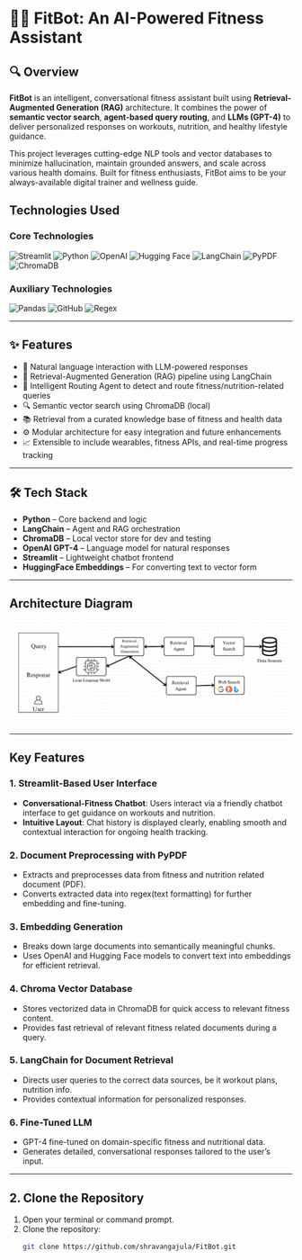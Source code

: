 # 🏋️‍♂️ FitBot: An AI-Powered Fitness Assistant

## 🔍 Overview

**FitBot** is an intelligent, conversational fitness assistant built using **Retrieval-Augmented Generation (RAG)** architecture. It combines the power of **semantic vector search**, **agent-based query routing**, and **LLMs (GPT-4)** to deliver personalized responses on workouts, nutrition, and healthy lifestyle guidance.

This project leverages cutting-edge NLP tools and vector databases to minimize hallucination, maintain grounded answers, and scale across various health domains. Built for fitness enthusiasts, FitBot aims to be your always-available digital trainer and wellness guide.

## **Technologies Used**

### Core Technologies
![Streamlit](https://img.shields.io/badge/Streamlit-FF4B4B?style=for-the-badge&logo=Streamlit&logoColor=white)
![Python](https://img.shields.io/badge/Python-3776AB?style=for-the-badge&logo=Python&logoColor=white)
![OpenAI](https://img.shields.io/badge/OpenAI-412991?style=for-the-badge&logo=openai&logoColor=white)
![Hugging Face](https://img.shields.io/badge/HuggingFace-005BFF?style=for-the-badge&logoColor=white)
![LangChain](https://img.shields.io/badge/LangChain-009688?style=for-the-badge&logoColor=white)
![PyPDF](https://img.shields.io/badge/PyPDF-8C001A?style=for-the-badge&logo=adobeacrobatreader&logoColor=white)
![ChromaDB](https://img.shields.io/badge/ChromaDB-FFB219?style=for-the-badge&logo=adobeacrobatreader&logoColor=white)

### Auxiliary Technologies
![Pandas](https://img.shields.io/badge/Pandas-150458?style=for-the-badge&logo=pandas&logoColor=white)
![GitHub](https://img.shields.io/badge/GitHub-100000?style=for-the-badge&logo=github&logoColor=white)
![Regex](https://img.shields.io/badge/Regex-787878?style=for-the-badge)

---

## ✨ Features

- 💬 Natural language interaction with LLM-powered responses
- 🧠 Retrieval-Augmented Generation (RAG) pipeline using LangChain
- 🧭 Intelligent Routing Agent to detect and route fitness/nutrition-related queries
- 🔍 Semantic vector search using ChromaDB (local)
- 📚 Retrieval from a curated knowledge base of fitness and health data
- ⚙️ Modular architecture for easy integration and future enhancements
- 📈 Extensible to include wearables, fitness APIs, and real-time progress tracking

---

## 🛠️ Tech Stack

- **Python** – Core backend and logic
- **LangChain** – Agent and RAG orchestration
- **ChromaDB** – Local vector store for dev and testing
- **OpenAI GPT-4** – Language model for natural responses
- **Streamlit** – Lightweight chatbot frontend
- **HuggingFace Embeddings** – For converting text to vector form

---

## **Architecture Diagram**

![AI-Powered FitBot Architecture](https://github.com/shravangajula/FitBot/blob/main/diagrams/FitBot2.jpeg)

---

## **Key Features**

### 1. **Streamlit-Based User Interface**
- **Conversational-Fitness Chatbot**: Users interact via a friendly chatbot interface to get guidance on workouts and nutrition.
- **Intuitive Layout**: Chat history is displayed clearly, enabling smooth and contextual interaction for ongoing health tracking.

### 2. **Document Preprocessing with PyPDF**
- Extracts and preprocesses data from fitness and nutrition related document (PDF).
- Converts extracted data into regex(text formatting) for further embedding and fine-tuning.

### 3. **Embedding Generation**
- Breaks down large documents into semantically meaningful chunks.
- Uses OpenAI and Hugging Face models to convert text into embeddings for efficient retrieval.

### 4. **Chroma Vector Database**
- Stores vectorized data in ChromaDB for quick access to relevant fitness content.
- Provides fast retrieval of relevant fitness related documents during a query.

### 5. **LangChain for Document Retrieval**
- Directs user queries to the correct data sources, be it workout plans, nutrition info.
- Provides contextual information for personalized responses.

### 6. **Fine-Tuned LLM**
- GPT-4 fine-tuned on domain-specific fitness and nutritional data.
- Generates detailed, conversational responses tailored to the user’s input.

---
## **2. Clone the Repository**

1. Open your terminal or command prompt.
2. Clone the repository:
   ```bash
   git clone https://github.com/shravangajula/FitBot.git
